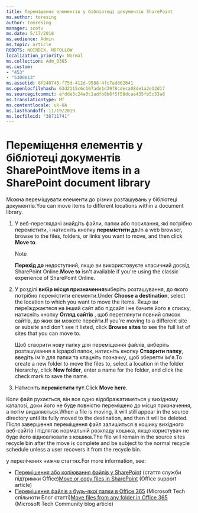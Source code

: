 ```yaml
---
title: Переміщення елементів у бібліотеці документів SharePoint
ms.author: toresing
author: tomresing
manager: scotv
ms.date: 5/17/2018
ms.audience: Admin
ms.topic: article
ROBOTS: NOINDEX, NOFOLLOW
localization_priority: Normal
ms.collection: Adm_O365
ms.custom:
- "453"
- "5300013"
ms.assetid: 8f240745-f75d-412d-9588-4fc7ad862041
ms.openlocfilehash: 63d2115c6c167ade1d39f8cdeca08de1a2e12d17
ms.sourcegitcommit: efdde3c24a0c1adfb8b6f5f59dcae435fb5c53a8
ms.translationtype: MT
ms.contentlocale: uk-UA
ms.lasthandoff: 11/19/2019
ms.locfileid: "38711741"
---
```

# <a name="move-items-in-a-sharepoint-document-library"></a><span data-ttu-id="d28a7-102">Переміщення елементів у бібліотеці документів SharePoint</span><span class="sxs-lookup"><span data-stu-id="d28a7-102">Move items in a SharePoint document library</span></span>

<span data-ttu-id="d28a7-103">Можна переміщувати елементи до різних розташувань у бібліотеці документів.</span><span class="sxs-lookup"><span data-stu-id="d28a7-103">You can move items to different locations within a document library.</span></span>
  
1. <span data-ttu-id="d28a7-104">У веб-переглядачі знайдіть файли, папки або посилання, які потрібно перемістити, і натисніть кнопку **перемістити до**.</span><span class="sxs-lookup"><span data-stu-id="d28a7-104">In a web browser, browse to the files, folders, or links you want to move, and then click **Move to**.</span></span>

    > [!NOTE]
    > <span data-ttu-id="d28a7-105">**Перехід до** недоступний, якщо ви використовуєте класичний досвід SharePoint Online.</span><span class="sxs-lookup"><span data-stu-id="d28a7-105">**Move to** isn't available if you're using the classic experience of SharePoint Online.</span></span>
  
2. <span data-ttu-id="d28a7-106">У розділі **вибір місця призначення**виберіть розташування, до якого потрібно перемістити елементи.</span><span class="sxs-lookup"><span data-stu-id="d28a7-106">Under **Choose a destination**, select the location to which you want to move the items.</span></span> <span data-ttu-id="d28a7-107">Якщо ви переїжджаєтеся на інший сайт або підсайт і не бачите його в списку, натисніть кнопку **Огляд сайтів** , щоб переглянути повний список сайтів, до яких ви можете перейти.</span><span class="sxs-lookup"><span data-stu-id="d28a7-107">If you're moving to a different site or subsite and don't see it listed, click **Browse sites** to see the full list of sites that you can move to.</span></span>

    <span data-ttu-id="d28a7-108">Щоб створити нову папку для переміщення файлів, виберіть розташування в ієрархії папок, натисніть кнопку **Створити папку**, введіть ім'я для папки та клацніть позначку, щоб зберегти ім'я.</span><span class="sxs-lookup"><span data-stu-id="d28a7-108">To create a new folder to move the files to, select a location in the folder hierarchy, click **New folder**, enter a name for the folder, and click the check mark to save the name.</span></span>

3. <span data-ttu-id="d28a7-109">Натисніть **перемістити тут**.</span><span class="sxs-lookup"><span data-stu-id="d28a7-109">Click **Move here**.</span></span>

 <span data-ttu-id="d28a7-110">Коли файл рухається, він все одно відображатиметься у вихідному каталозі, доки його не буде повністю переміщено до місця призначення, а потім видаляється.</span><span class="sxs-lookup"><span data-stu-id="d28a7-110">When a file is moving, it will still appear in the source directory until its fully moved to the destination, and then it will be deleted.</span></span> <span data-ttu-id="d28a7-111">Після завершення переміщення файл залишиться в кошику вихідного веб-сайтів і підлягає нормальній розкладу кошика, якщо користувач не буде його відновлювати з кошика.</span><span class="sxs-lookup"><span data-stu-id="d28a7-111">The file will remain in the source sites recycle bin after the move is complete and be subject to the normal recycle schedule unless a user recovers it from the recycle bin.</span></span>

<span data-ttu-id="d28a7-112">у перелічених нижче статтях.</span><span class="sxs-lookup"><span data-stu-id="d28a7-112">For more information, see:</span></span>

 - <span data-ttu-id="d28a7-113">[Переміщення або копіювання файлів у SharePoint](https://support.office.com/article/move-or-copy-files-in-sharepoint-00e2f483-4df3-46be-a861-1f5f0c1a87bc) (стаття служби підтримки Office)</span><span class="sxs-lookup"><span data-stu-id="d28a7-113">[Move or copy files in SharePoint](https://support.office.com/article/move-or-copy-files-in-sharepoint-00e2f483-4df3-46be-a861-1f5f0c1a87bc) (Office support article)</span></span>
 - <span data-ttu-id="d28a7-114">[Переміщення файлів з будь-якої папки в Office 365](https://techcommunity.microsoft.com/t5/Microsoft-SharePoint-Blog/Now-move-files-anywhere-in-Office-365-SharePoint-and-OneDrive/ba-p/146973) (Microsoft Tech спільноти Блог статті)</span><span class="sxs-lookup"><span data-stu-id="d28a7-114">[Move files from any folder in Office 365](https://techcommunity.microsoft.com/t5/Microsoft-SharePoint-Blog/Now-move-files-anywhere-in-Office-365-SharePoint-and-OneDrive/ba-p/146973) (Microsoft Tech Community blog article)</span></span> 